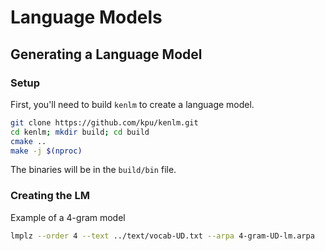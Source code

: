 # Language Models

## Generating a Language Model

### Setup

First, you'll need to build `kenlm` to create a language model.

```sh
git clone https://github.com/kpu/kenlm.git
cd kenlm; mkdir build; cd build
cmake ..
make -j $(nproc)
```

The binaries will be in the `build/bin` file.

### Creating the LM

Example of a 4-gram model

```sh
lmplz --order 4 --text ../text/vocab-UD.txt --arpa 4-gram-UD-lm.arpa
```
